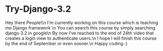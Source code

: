 # Try-Django-3.2
Hey there People!\n
I'm currently working on this course which is teaching me Django framework \n
You can search this course by simply searching django 3.2 in google\n
By now I've reached to the end of 24th video that creates a login view to authenticate users.\n
I hope I will finish this course by the end of September or even sooner.\n
Happy coding :)